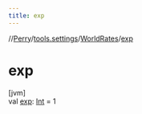 ```yaml
---
title: exp
---
```

//[Perry](../../../index.html)/[tools.settings](../index.html)/[WorldRates](index.html)/[exp](exp.html)



# exp



[jvm]\
val [exp](exp.html): [Int](https://kotlinlang.org/api/latest/jvm/stdlib/kotlin/-int/index.html) = 1




